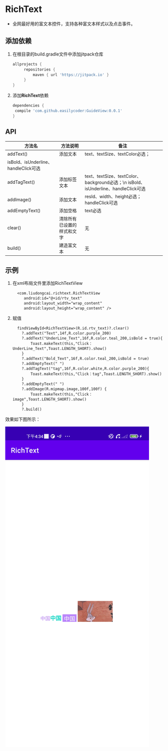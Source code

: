# RichText

* 全网最好用的富文本控件，支持各种富文本样式以及点击事件。

## 添加依赖

1. 在根目录的build.gradle文件中添加jitpack仓库

   ```groovy
   allprojects {
   		repositories {
   			maven { url 'https://jitpack.io' }
   		}
   }
   ```

2. 添加**RichText**依赖

   ```groovy
   dependencies {
   	compile 'com.github.easilycoder:GuideView:0.0.1'
   }
   ```

## API

| 方法名 | 方法说明 | 备注 |
| ------------ | ------------- |  ------------- | 
| addText()| 添加文本 | text、textSize、textColor必选；
isBold、isUnderline、handleClick可选 |
| addTagText()| 添加标签文本 | text、textSize、textColor、background必选；\n isBold、isUnderline、handleClick可选 |
| addImage()| 添加文本 | resId、width、height必选；handleClick可选 |
| addEmptyText()| 添加空格 | text必选 |
| clear()| 清除所有已设置的样式和文字 | 无 |
| build()| 建造富文本 | 无 |

## 示例

1. 在xml布局文件里添加RichTextView

    ```
      <com.liudongcai.richtext.RichTextView 
         android:id="@+id/rtv_text"
         android:layout_width="wrap_content"
         android:layout_height="wrap_content" />
   ```

2. 赋值

    ```
      findViewById<RichTextView>(R.id.rtv_text)?.clear()
        ?.addText("Text",14f,R.color.purple_200)
        ?.addText("UnderLine_Text",16f,R.color.teal_200,isBold = true){
            Toast.makeText(this,"Click：UnderLine_Text",Toast.LENGTH_SHORT).show()
        }
        ?.addText("Bold_Text",16f,R.color.teal_200,isBold = true)
        ?.addEmptyText(" ")
        ?.addTagText("tag",16f,R.color.white,R.color.purple_200){
            Toast.makeText(this,"Click：tag",Toast.LENGTH_SHORT).show()
        }
        ?.addEmptyText(" ")
        ?.addImage(R.mipmap.image,100f,100f) {
            Toast.makeText(this,"Click：image",Toast.LENGTH_SHORT).show()
        }
        ?.build()
   ```

效果如下图所示：

![](/assets/richtext.jpg)
